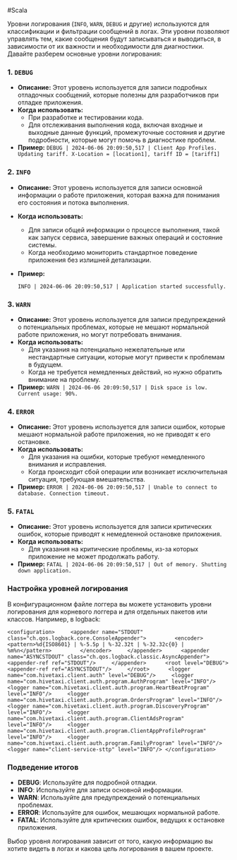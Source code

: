 #Scala 

Уровни логирования (`INFO`, `WARN`, `DEBUG` и другие) используются для классификации и фильтрации сообщений в логах. Эти уровни позволяют управлять тем, какие сообщения будут записываться и выводиться, в зависимости от их важности и необходимости для диагностики. Давайте разберем основные уровни логирования:

### 1. `DEBUG`

- **Описание:** Этот уровень используется для записи подробных отладочных сообщений, которые полезны для разработчиков при отладке приложения.
- **Когда использовать:**
    - При разработке и тестировании кода.
    - Для отслеживания выполнения кода, включая входные и выходные данные функций, промежуточные состояния и другие подробности, которые могут помочь в диагностике проблем.
- **Пример:**
    `DEBUG | 2024-06-06 20:09:50,517 | Client App Profiles. Updating tariff. X-Location = [location1], tariff ID = [tariff1]`
    

### 2. `INFO`

- **Описание:** Этот уровень используется для записи основной информации о работе приложения, которая важна для понимания его состояния и потока выполнения.
- **Когда использовать:**
    - Для записи общей информации о процессе выполнения, такой как запуск сервиса, завершение важных операций и состояние системы.
    - Когда необходимо мониторить стандартное поведение приложения без излишней детализации.
- **Пример:**
    
    `INFO | 2024-06-06 20:09:50,517 | Application started successfully.`
    

### 3. `WARN`

- **Описание:** Этот уровень используется для записи предупреждений о потенциальных проблемах, которые не мешают нормальной работе приложения, но могут потребовать внимания.
- **Когда использовать:**
    - Для указания на потенциально нежелательные или нестандартные ситуации, которые могут привести к проблемам в будущем.
    - Когда не требуется немедленных действий, но нужно обратить внимание на проблему.
- **Пример:**
    `WARN | 2024-06-06 20:09:50,517 | Disk space is low. Current usage: 90%.`
    

### 4. `ERROR`

- **Описание:** Этот уровень используется для записи ошибок, которые мешают нормальной работе приложения, но не приводят к его остановке.
- **Когда использовать:**
    - Для указания на ошибки, которые требуют немедленного внимания и исправления.
    - Когда происходит сбой операции или возникает исключительная ситуация, требующая вмешательства.
- **Пример:**
    `ERROR | 2024-06-06 20:09:50,517 | Unable to connect to database. Connection timeout.`
    

### 5. `FATAL`

- **Описание:** Этот уровень используется для записи критических ошибок, которые приводят к немедленной остановке приложения.
- **Когда использовать:**
    - Для указания на критические проблемы, из-за которых приложение не может продолжать работу.
- **Пример:**
    `FATAL | 2024-06-06 20:09:50,517 | Out of memory. Shutting down application.`
    

### Настройка уровней логирования

В конфигурационном файле логгера вы можете установить уровни логирования для корневого логгера и для отдельных пакетов или классов. Например, в logback:

`<configuration>     <appender name="STDOUT" class="ch.qos.logback.core.ConsoleAppender">         <encoder>             <pattern>%d{ISO8601} | %-5.5p | %-32.32t | %-32.32c{0} | %m%n</pattern>         </encoder>     </appender>      <appender name="ASYNCSTDOUT" class="ch.qos.logback.classic.AsyncAppender">         <appender-ref ref="STDOUT"/>     </appender>      <root level="DEBUG">         <appender-ref ref="ASYNCSTDOUT"/>     </root>      <logger name="com.hivetaxi.client.auth" level="DEBUG"/>     <logger name="com.hivetaxi.client.auth.program.AuthProgram" level="INFO"/>     <logger name="com.hivetaxi.client.auth.program.HeartBeatProgram" level="INFO"/>     <logger name="com.hivetaxi.client.auth.program.OrdersProgram" level="INFO"/>     <logger name="com.hivetaxi.client.auth.program.DiscoveryProgram" level="INFO"/>     <logger name="com.hivetaxi.client.auth.program.ClientAdsProgram" level="INFO"/>     <logger name="com.hivetaxi.client.auth.program.ClientAppProfileProgram" level="INFO"/>     <logger name="com.hivetaxi.client.auth.program.FamilyProgram" level="INFO"/>     <logger name="client-service-sttp" level="INFO"/> </configuration>`

### Подведение итогов

- **DEBUG**: Используйте для подробной отладки.
- **INFO**: Используйте для записи основной информации.
- **WARN**: Используйте для предупреждений о потенциальных проблемах.
- **ERROR**: Используйте для ошибок, мешающих нормальной работе.
- **FATAL**: Используйте для критических ошибок, ведущих к остановке приложения.

Выбор уровня логирования зависит от того, какую информацию вы хотите видеть в логах и какова цель логирования в вашем проекте.